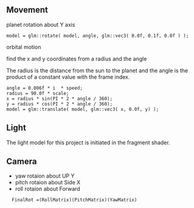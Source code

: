 
## Movement
planet rotation about Y axis
```
model = glm::rotate( model, angle, glm::vec3( 0.0f, 0.1f, 0.0f ) );
```


orbital motion 

find the x and y coordinates from a radius and the angle

The radius is the distance from the sun to the planet and the angle is the product of a constant value with the frame index. 
```
angle = 0.006f * i  * speed;
radius = 90.0f * scale;
x = radius * sin(PI * 2 * angle / 360);
y = radius * cos(PI * 2 * angle / 360);
model = glm::translate( model, glm::vec3( x, 0.0f, y) );
```


## Light
The light model for this project is initiated in the fragment shader.






## Camera
- yaw rotaion about UP  Y
- pitch rotaion about Side X
- roll  rotaion about Forward
```
  FinalRot =(RollMatrix)(PitchMatrix)(YawMatrix)
```